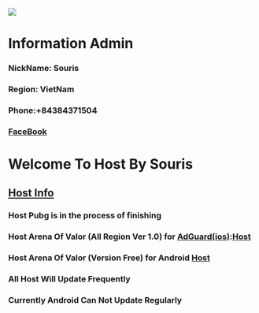 ![](https://steamuserimages-a.akamaihd.net/ugc/764896681220221946/0E2FB56D8F2D417575951567CE9A8B3BE92F0F22/)
# Information Admin
### NickName: Souris
### Region: VietNam
### Phone:+84384371504
### [FaceBook](https://facebook.com/souris0112)





# Welcome To Host By Souris
## [Host Info](https://raw.githubusercontent.com/SourisTTN/createhost/master/Host%20info)
### Host Pubg is in the process of finishing
### Host Arena Of Valor (All Region Ver 1.0) for [AdGuard(ios)](https://apps.apple.com/us/app/adguard-pro-adblock-privacy/id1126386264):[Host](https://raw.githubusercontent.com/SourisTTN/createhost/master/AOVHost(2.0))
### Host Arena Of Valor (Version Free) for Android [Host](https://raw.githubusercontent.com/SourisTTN/createhost/master/HostAOV(android))
### All Host Will Update Frequently
### Currently Android Can Not Update Regularly
